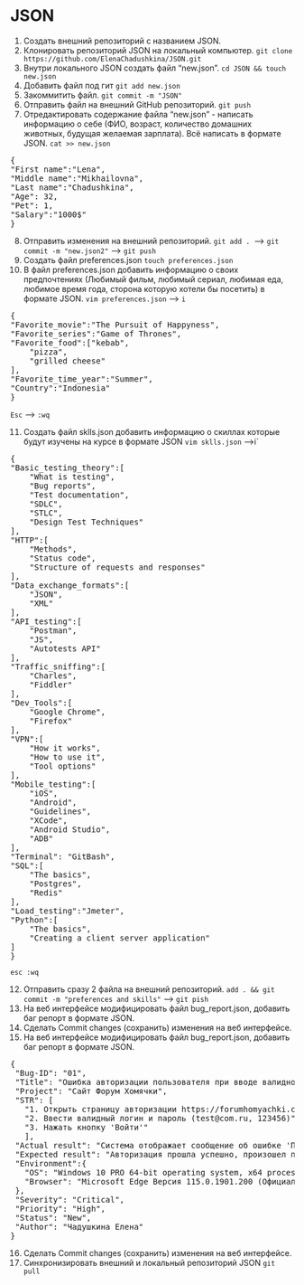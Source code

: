 # JSON

1. Создать внешний репозиторий c названием JSON. 
2. Клонировать репозиторий JSON на локальный компьютер. `git clone https://github.com/ElenaChadushkina/JSON.git`
3. Внутри локального JSON создать файл “new.json”. `cd JSON && touch new.json`
4. Добавить файл под гит `git add new.json`
5. Закоммитить файл. `git commit -m "JSON"`
6. Отправить файл на внешний GitHub репозиторий. `git push`
7. Отредактировать содержание файла “new.json” - написать информацию о себе (ФИО, возраст, количество домашних животных, будущая желаемая зарплата). Всё написать в формате JSON.
`cat >> new.json`
<pre>{
"First name":"Lena",
"Middle name":"Mikhailovna",
"Last name":"Chadushkina",
"Age": 32,
"Pet": 1,
"Salary":"1000$"
}</pre>
8. Отправить изменения на внешний репозиторий. `git add . `--> `git commit -m "new.json2"` --> `git push`
9. Создать файл preferences.json  `touch preferences.json`
10. В файл preferences.json добавить информацию о своих предпочтениях (Любимый фильм, любимый сериал, любимая еда, любимое время года, сторона которую хотели бы посетить) в формате JSON.
`vim preferences.json` --> `i`
<pre>{
"Favorite_movie":"The Pursuit of Happyness",
"Favorite_series":"Game of Thrones",
"Favorite_food":["kebab",
	"pizza",
	"grilled cheese"
],
"Favorite_time_year":"Summer",
"Country":"Indonesia"
}</pre>


 `Esc` --> `:wq`


 11. Создать файл sklls.json добавить информацию о скиллах которые будут изучены на курсе в формате JSON `vim sklls.json` -->i`
<pre>{
"Basic_testing_theory":[
	"What is testing",
	"Bug reports",
	"Test documentation",
	"SDLC",
	"STLC",
	"Design Test Techniques"
],
"HTTP":[
	"Methods",
	"Status code",
	"Structure of requests and responses"
],
"Data_exchange_formats":[
	"JSON",
	"XML"
],
"API_testing":[
	"Postman",
	"JS",
	"Autotests API"
],
"Traffic_sniffing":[
	"Charles",
	"Fiddler"
],
"Dev_Tools":[
	"Google Chrome",
	"Firefox"
],
"VPN":[
	"How it works",
	"How to use it",
	"Tool options"
],
"Mobile_testing":[
	"iOS",
	"Android",
	"Guidelines",
	"XCode",
	"Android Studio",
	"ADB"
],
"Terminal": "GitBash",
"SQL":[
	"The basics",
	"Postgres",
	"Redis"
],
"Load_testing":"Jmeter",
"Python":[
	"The basics",
	"Creating a client server application"
]
}</pre>
 
 `esc :wq`
 
12. Отправить сразу 2 файла на внешний репозиторий. `add . && git commit -m "preferences and skills"` --> `git pish`
13. На веб интерфейсе модифицировать файл bug_report.json, добавить баг репорт в формате JSON.
14.  Сделать Commit changes (сохранить) изменения на веб интерфейсе.
15.  На веб интерфейсе модифицировать файл bug_report.json, добавить баг репорт в формате JSON.
 <pre>{
 "Bug-ID": "01",
 "Title": "Ошибка авторизации пользователя при вводе валидного логина и пароля",
 "Project": "Сайт Форум Хомячки",
 "STR": [
   "1. Открыть страницу авторизации https://forumhomyachki.com/authorization",
   "2. Ввести валидный логин и пароль (test@com.ru, 123456)",
   "3. Нажать кнопку 'Войти'"
   ],
 "Actual result": "Система отображает сообщение об ошибке 'При входе произошла ошибка, попробуйте позднее' ",
 "Expected result": "Авторизация прошла успешно, произошел переход в раздел 'Мой профиль'",
 "Environment":{
   "OS": "Windows 10 PRO 64-bit operating system, x64 processor",
   "Browser": "Microsoft Edge Версия 115.0.1901.200 (Официальная сборка) (64-разрядная версия)"
 },
 "Severity": "Critical",
 "Priority": "High",
 "Status": "New",
 "Author": "Чадушкина Елена"
}</pre>
16. Сделать Commit changes (сохранить) изменения на веб интерфейсе.
17. Синхронизировать внешний и локальный репозиторий JSON `git pull`
